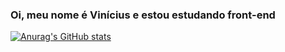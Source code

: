 ### Oi, meu nome é Vinícius e estou estudando front-end

[![Anurag's GitHub stats](https://github-readme-stats.vercel.app/api?username=buenno01)](https://github.com/anuraghazra/github-readme-stats)

